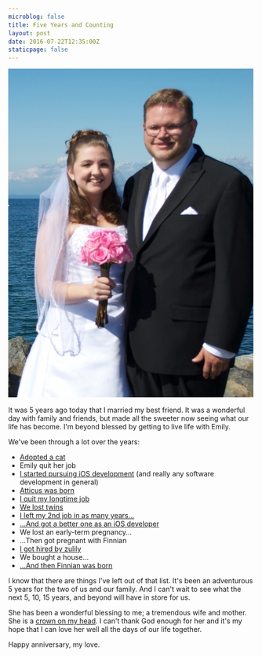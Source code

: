 ```yaml
---
microblog: false
title: Five Years and Counting
layout: post
date: 2016-07-22T12:35:00Z
staticpage: false
---
```


![](assets/Image-3.jpg)

It was 5 years ago today that I married my best friend. It was a wonderful day with family and friends, but made all the sweeter now seeing what our life has become. I'm beyond blessed by getting to live life with Emily.

We've been through a lot over the years:

* [Adopted a cat](http://jsorge.net/2012/01/01/we-got-a-cat-today-meet-molly/)
* Emily quit her job
* [I started pursuing iOS development](http://jsorge.net/2013/10/02/back-to-school/) (and really any software development in general)
* [Atticus was born](http://jsorge.net/2013/12/31/atticus-jack-sorge/)
* [I quit my longtime job](http://jsorge.net/2014/05/16/new-beginning/)
* [We lost twins](http://jsorge.net/2014/12/11/goodbye-twins/)
* [I left my 2nd job in as many years...](http://jsorge.net/2015/06/25/finding-my-next-thing/)
* [...And got a better one as an iOS developer](http://jsorge.net/2015/07/20/im-hired-at-general-ui/)
* We lost an early-term pregnancy...
* ...Then got pregnant with Finnian
* [I got hired by zulily](http://jsorge.net/2016/01/14/zulily/)
* We bought a house...
* [...And then Finnian was born](http://jsorge.net/2016/07/17/say-hi-to-finnian/)

I know that there are things I've left out of that list. It's been an adventurous 5 years for the two of us and our family. And I can't wait to see what the next 5, 10, 15 years, and beyond will have in store for us.

She has been a wonderful blessing to me; a tremendous wife and mother. She is a [crown on my head](http://www.esvbible.org/Proverbs%2012%3A4/). I can't thank God enough for her and it's my hope that I can love her well all the days of our life together.

Happy anniversary, my love.